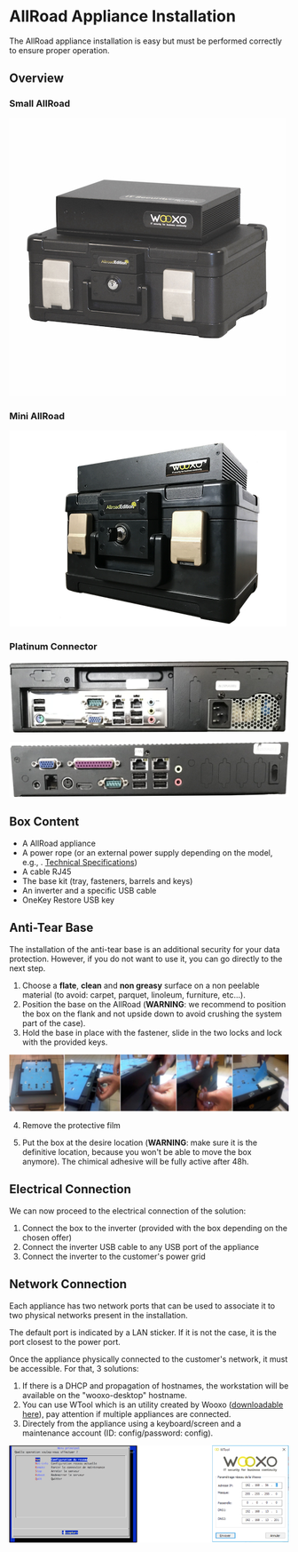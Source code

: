# AllRoad Appliance Installation

The AllRoad appliance installation is easy but must be performed correctly to ensure proper operation. 

## Overview

### Small AllRoad 

![](../../.gitbook/assets/image%20%2818%29.png)

### Mini AllRoad

![](../../.gitbook/assets/image%20%2825%29.png)

### Platinum Connector

![](../../.gitbook/assets/image%20%2816%29.png)

![](../../.gitbook/assets/image%20%2823%29.png)

## Box Content

* A AllRoad appliance
* A power rope \(or an external power supply depending on the model, e.g., . [Technical Specifications](https://docs.yoobackup.fr/~/edit/drafts/-LWjtVvwDwbXk_mJzQSr/v/english/specifications-techniques)\)
* A cable RJ45
* The base kit \(tray, fasteners, barrels and keys\)
* An inverter and a specific USB cable
* OneKey Restore USB key

## Anti-Tear Base

The installation of the anti-tear base is an additional security for your data protection. However, if you do not want to use it, you can go directly to the next step.

1. Choose a **flate**, **clean** and **non greasy** surface on a non peelable material \(to avoid: carpet, parquet, linoleum, furniture, etc...\). 
2. Position the base on the AllRoad \(**WARNING**: we recommend to position the box on the flank and not upside down to avoid crushing the system part of the case\). 
3. Hold the base in place with the fastener, slide in the two locks and lock with the provided keys. 



![](../../.gitbook/assets/image%20%2838%29.png)

4. Remove the protective film

5. Put the box at the desire location \(**WARNING**: make sure it is the definitive location, because you won't be able to move the box anymore\). The chimical adhesive will be fully active after 48h.

## Electrical Connection

We can now proceed to the electrical connection of the solution:

1. Connect the box to the inverter \(provided with the box depending on the chosen offer\)
2. Connect the inverter USB cable to any USB port of the appliance
3. Connect the inverter to the customer's power grid

## Network Connection

Each appliance has two network ports that can be used to associate it to two physical networks present in the installation.

The default port is indicated by a LAN sticker. If it is not the case, it is the port closest to the power port. 

Once the appliance physically connected to the customer's network, it must be accessible. For that, 3 solutions: 

1. If there is a DHCP and propagation of hostnames, the workstation will be available on the "wooxo-desktop" hostname.
2. You can use WTool which is an utility created by Wooxo \([downloadable here](https://www.wooxo.fr/WTool)\), pay attention if multiple appliances are connected. 
3. Directely from the appliance using a keyboard/screen and a maintenance account \(ID: config/password: config\). 

![](../../.gitbook/assets/image%20%2811%29.png)



